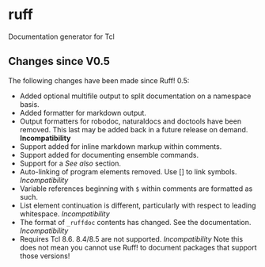 # ruff
Documentation generator for Tcl

## Changes since V0.5

The following changes have been made since Ruff! 0.5:

* Added optional multifile output to split documentation on a namespace basis.
* Added formatter for markdown output.
* Output formatters for robodoc, naturaldocs and doctools have been removed.
This last may be added back in a future release on demand.
**Incompatibility**
* Support added for inline markdown markup within comments.
* Support added for documenting ensemble commands.
* Support for a *See also* section.
* Auto-linking of program elements removed. Use \[\] to link symbols. *Incompatibility*
* Variable references beginning with `$` within comments are formatted as such.
* List element continuation is different, particularly with respect to leading
whitespace. *Incompatibility*
* The format of `_ruffdoc` contents has changed. See the documentation. *Incompatibility*
* Requires Tcl 8.6. 8.4/8.5 are not supported. *Incompatibility* Note this does not mean you cannot use Ruff! to document packages that support those versions!

